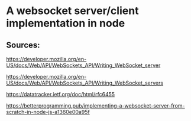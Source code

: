 # A websocket server/client implementation in node

## Sources:

https://developer.mozilla.org/en-US/docs/Web/API/WebSockets_API/Writing_WebSocket_server

https://developer.mozilla.org/en-US/docs/Web/API/WebSockets_API/Writing_WebSocket_servers

https://datatracker.ietf.org/doc/html/rfc6455

https://betterprogramming.pub/implementing-a-websocket-server-from-scratch-in-node-js-a1360e00a95f
